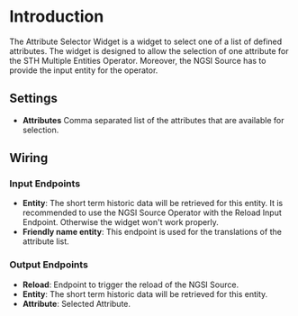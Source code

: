 # Introduction

The Attribute Selector Widget is a widget to select one of a list of defined attributes.
The widget is designed to allow the selection of one attribute for the STH Multiple Entities Operator. 
Moreover, the NGSI Source has to provide the input entity for the operator.

## Settings

- **Attributes** Comma separated list of the attributes that are available for selection.

## Wiring

### Input Endpoints

- **Entity**: The short term historic data will be retrieved for this entity.
			  It is recommended to use the NGSI Source Operator with the Reload Input Endpoint.
			  Otherwise the widget won't work properly.
- **Friendly name entity**: This endpoint is used for the translations of the attribute list. 

### Output Endpoints

- **Reload**: Endpoint to trigger the reload of the NGSI Source. 
- **Entity**: The short term historic data will be retrieved for this entity.
- **Attribute**: Selected Attribute.